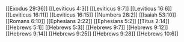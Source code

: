 [[Exodus 29:36]]
[[Leviticus 4:3]]
[[Leviticus 9:7]]
[[Leviticus 16:6]]
[[Leviticus 16:11]]
[[Leviticus 16:15]]
[[Numbers 28:2]]
[[Isaiah 53:10]]
[[Romans 6:10]]
[[Ephesians 2:22]]
[[Ephesians 5:2]]
[[Titus 2:14]]
[[Hebrews 5:1]]
[[Hebrews 5:3]]
[[Hebrews 9:7]]
[[Hebrews 9:12]]
[[Hebrews 9:14]]
[[Hebrews 9:25]]
[[Hebrews 9:28]]
[[Hebrews 10:6]]
